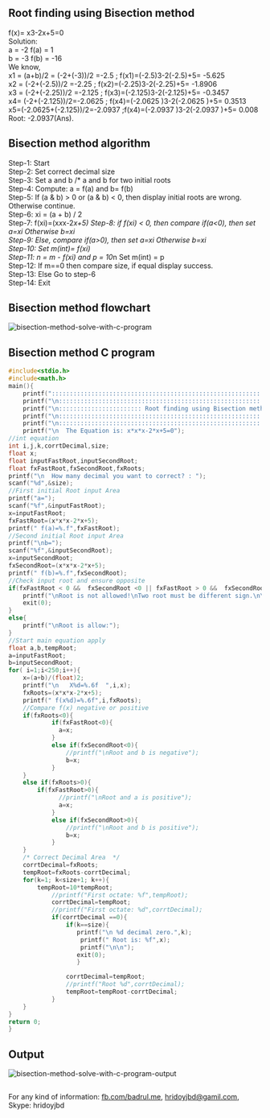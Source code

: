 
## Root finding using Bisection method

f(x)= x3-2x+5=0 <br>
Solution: <br>
a = -2		f(a) = 1<br>
b = -3		f(b) = -16<br>
We know,<br>
x1 = (a+b)/2 =  (-2+(-3))/2  =-2.5 ; f(x1)=(-2.5)3-2(-2.5)+5= -5.625 <br>
x2 = (-2+(-2.5))/2  =-2.25 ; f(x2)=(-2.25)3-2(-2.25)+5= -1.8906 <br>
x3 = (-2+(-2.25))/2  =-2.125 ; f(x3)=(-2.125)3-2(-2.125)+5= -0.3457 <br>
x4= (-2+(-2.125))/2=-2.0625 ; f(x4)=(-2.0625 )3-2(-2.0625 )+5= 0.3513<br>
x5=(-2.0625+(-2.125))/2=-2.0937 ;f(x4)=(-2.0937 )3-2(-2.0937 )+5= 0.008<br>
Root: -2.0937(Ans).<br>

## Bisection method algorithm
Step-1:  Start  <br>
Step-2: Set correct decimal size <br>
Step-3: Set a and b /* a and b for two initial roots <br>
Step-4: Compute: a = f(a) and b= f(b) <br>
 Step-5: If (a & b) > 0 or (a & b) < 0, then display initial roots are wrong. Otherwise continue. <br>
Step-6: xi = (a + b) / 2 <br>
Step-7: f(xi)=(x*x*x-2*x+5)
Step-8: if f(xi) < 0, then compare if(a<0), then set a=xi Otherwise b=xi <br>
Step-9: Else, compare if(a>0), then set a=xi Otherwise b=xi <br>
Step-10: Set m(int)= f(xi) <br>
Step-11: n = m - f(xi) and p = 10*n Set m(int) = p <br>
Step-12: If m==0 then compare size, if equal display success. <br>
Step-13: Else Go to step-6 <br>
Step-14: Exit <br>

## Bisection method flowchart
![bisection-method-solve-with-c-program](https://user-images.githubusercontent.com/15130238/50550077-5fe3c800-0c93-11e9-80a3-6d3aa39b44c7.png)

## Bisection method C program
``` c
#include<stdio.h>
#include<math.h>
main(){
    printf(":::::::::::::::::::::::::::::::::::::::::::::::::::::::::::::::::::::::::::::::::");
    printf("\n:::::::::::::::::::::::::::::::::::::::::::::::::::::::::::::::::::::::::::::::::");
    printf("\n::::::::::::::::::::::: Root finding using Bisection method :::::::::::::::::::::");
    printf("\n:::::::::::::::::::::::::::::::::::::::::::::::::::::::::::::::::::::::::::::::::");
    printf("\n:::::::::::::::::::::::::::::::::::::::::::::::::::::::::::::::::::::::::::::::::\n");
    printf("\n  The Equation is: x*x*x-2*x+5=0");
//int equation
int i,j,k,corrtDecimal,size;
float x;
float inputFastRoot,inputSecondRoot;
float fxFastRoot,fxSecondRoot,fxRoots;
printf("\n  How many decimal you want to correct? : ");
scanf("%d",&size);
//First initial Root input Area
printf("a=");
scanf("%f",&inputFastRoot);
x=inputFastRoot;
fxFastRoot=(x*x*x-2*x+5);
printf(" f(a)=%.f",fxFastRoot);
//Second initial Root input Area
printf("\nb=");
scanf("%f",&inputSecondRoot);
x=inputSecondRoot;
fxSecondRoot=(x*x*x-2*x+5);
printf(" f(b)=%.f",fxSecondRoot);
//Check input root and ensure opposite
if(fxFastRoot < 0 &&  fxSecondRoot <0 || fxFastRoot > 0 &&  fxSecondRoot >0){
    printf("\nRoot is not allowed!\nTwo root must be different sign.\n\n");
    exit(0);
}
else{
    printf("\nRoot is allow:");
}
//Start main equation apply
float a,b,tempRoot;
a=inputFastRoot;
b=inputSecondRoot;
for( i=1;i<250;i++){
    x=(a+b)/(float)2;
    printf("\n   X%d=%.6f  ",i,x);
    fxRoots=(x*x*x-2*x+5);
    printf(" f(x%d)=%.6f",i,fxRoots);
    //Compare f(x) negative or positive
    if(fxRoots<0){
            if(fxFastRoot<0){
              a=x;
            }
            else if(fxSecondRoot<0){
                //printf("\nRoot and b is negative");
                b=x;
            }
    }
    else if(fxRoots>0){
        if(fxFastRoot>0){
              //printf("\nRoot and a is positive");
              a=x;
            }
            else if(fxSecondRoot>0){
                //printf("\nRoot and b is positive");
                b=x;
            }
    }
    /* Correct Decimal Area  */
    corrtDecimal=fxRoots;
    tempRoot=fxRoots-corrtDecimal;
    for(k=1; k<size+1; k++){
        tempRoot=10*tempRoot;
            //printf("First octate: %f",tempRoot);
            corrtDecimal=tempRoot;
            //printf("First octate: %d",corrtDecimal);
            if(corrtDecimal ==0){
                if(k==size){
                   printf("\n %d decimal zero.",k);
                    printf(" Root is: %f",x);
                    printf("\n\n");
                   exit(0);
                   }

                corrtDecimal=tempRoot;
                //printf("Root %d",corrtDecimal);
                tempRoot=tempRoot-corrtDecimal;
            }
    }
}
return 0;
}

```
## Output
![bisection-method-solve-with-c-program-output](https://user-images.githubusercontent.com/15130238/50550170-ee0c7e00-0c94-11e9-873e-0eba0d160f19.png)

##
For any kind of information: [fb.com/badrul.me](https://www.facebook.com/badrul.me), hridoyjbd@gamil.com, Skype: hridoyjbd

